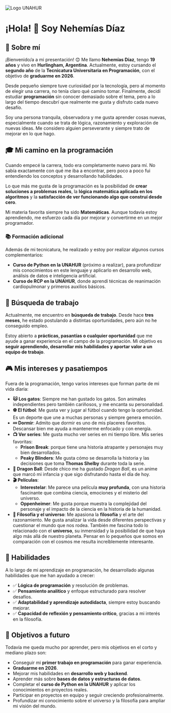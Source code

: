 ![Logo UNAHUR](./UNAHUR.png)

# ¡Hola! 👋 Soy Nehemías Díaz  

## 📌 Sobre mí  
¡Bienvenido/a a mi presentación! 😊 Me llamo **Nehemías Díaz**, tengo **19 años** y vivo en **Hurlingham, Argentina**. Actualmente, estoy cursando el **segundo año** de la **Tecnicatura Universitaria en Programación**, con el objetivo de **graduarme en 2026**.  

Desde pequeño siempre tuve curiosidad por la tecnología, pero al momento de elegir una carrera, no tenía claro qué camino tomar. Finalmente, decidí estudiar **programación** sin conocer demasiado sobre el tema, pero a lo largo del tiempo descubrí que realmente me gusta y disfruto cada nuevo desafío.  

Soy una persona tranquila, observadora y me gusta aprender cosas nuevas, especialmente cuando se trata de lógica, razonamiento y exploración de nuevas ideas. Me considero alguien perseverante y siempre trato de mejorar en lo que hago.  

## 🎓 Mi camino en la programación  
Cuando empecé la carrera, todo era completamente nuevo para mí. No sabía exactamente con qué me iba a encontrar, pero poco a poco fui entendiendo los conceptos y desarrollando habilidades.  

Lo que más me gusta de la programación es la posibilidad de **crear soluciones a problemas reales**, la **lógica matemática aplicada en los algoritmos** y la **satisfacción de ver funcionando algo que construí desde cero**.  

Mi materia favorita siempre ha sido **Matemáticas**. Aunque todavía estoy aprendiendo, me esfuerzo cada día por mejorar y convertirme en un mejor programador.  

### 📚 Formación adicional  
Además de mi tecnicatura, he realizado y estoy por realizar algunos cursos complementarios:  

- **Curso de Python en la UNAHUR** (próximo a realizar), para profundizar mis conocimientos en este lenguaje y aplicarlo en desarrollo web, análisis de datos e inteligencia artificial.  
- **Curso de RCP en la UNAHUR**, donde aprendí técnicas de reanimación cardiopulmonar y primeros auxilios básicos.  

## 💼 Búsqueda de trabajo  
Actualmente, me encuentro en **búsqueda de trabajo**. Desde hace **tres meses**, he estado postulando a distintas oportunidades, pero aún no he conseguido empleo.  

Estoy abierto a **prácticas, pasantías o cualquier oportunidad** que me ayude a ganar experiencia en el campo de la programación. Mi objetivo es **seguir aprendiendo, desarrollar mis habilidades y aportar valor a un equipo de trabajo**.  

## 🎮 Mis intereses y pasatiempos  
Fuera de la programación, tengo varios intereses que forman parte de mi vida diaria:  

- **🐱 Los gatos**: Siempre me han gustado los gatos. Son animales independientes pero también cariñosos, y me encanta su personalidad.  
- **⚽ El fútbol**: Me gusta ver y jugar al fútbol cuando tengo la oportunidad. Es un deporte que une a muchas personas y siempre genera emoción.  
- **💤 Dormir**: Admito que dormir es uno de mis placeres favoritos. Descansar bien me ayuda a mantenerme enfocado y con energía.  
- **📺 Ver series**: Me gusta mucho ver series en mi tiempo libre. Mis series favoritas:  
  - **Prison Break**: porque tiene una historia atrapante y personajes muy bien desarrollados.  
  - **Peaky Blinders**: Me gusta cómo se desarrolla la historia y las decisiones que toma **Thomas Shelby** durante toda la serie.  
- **🐉 Dragon Ball**: Desde chico me ha gustado *Dragon Ball*, es un anime que marcó mi infancia y que sigo disfrutando hasta el día de hoy.  
- **🎬 Películas**:  
  - **Interestelar**: Me parece una película **muy profunda**, con una historia fascinante que combina ciencia, emociones y el misterio del universo.  
  - **Oppenheimer**: Me gusta porque muestra la complejidad del personaje y el impacto de la ciencia en la historia de la humanidad. 
- **🌌 Filosofía y el universo**: Me apasiona la **filosofía** y el arte del razonamiento. Me gusta analizar la vida desde diferentes perspectivas y cuestionar el mundo que nos rodea. También me fascina todo lo relacionado con el **universo**, su inmensidad y la posibilidad de que haya algo más allá de nuestro planeta. Pensar en lo pequeños que somos en comparación con el cosmos me resulta increíblemente interesante.  

## 🚀 Habilidades  
A lo largo de mi aprendizaje en programación, he desarrollado algunas habilidades que me han ayudado a crecer:  

- ✅ **Lógica de programación** y resolución de problemas.  
- ✅ **Pensamiento analítico** y enfoque estructurado para resolver desafíos.  
- ✅ **Adaptabilidad y aprendizaje autodidacta**, siempre estoy buscando mejorar.  
- ✅ **Capacidad de reflexión y pensamiento crítico**, gracias a mi interés en la filosofía.  

## 🎯 Objetivos a futuro  
Todavía me queda mucho por aprender, pero mis objetivos en el corto y mediano plazo son:  

- Conseguir mi **primer trabajo en programación** para ganar experiencia.  
- **Graduarme en 2026**.  
- Mejorar mis habilidades en **desarrollo web y backend**.  
- Aprender más sobre **bases de datos y estructuras de datos**.  
- Completar el **curso de Python en la UNAHUR** y aplicar los conocimientos en proyectos reales.  
- Participar en proyectos en equipo y seguir creciendo profesionalmente.  
- Profundizar mi conocimiento sobre el universo y la filosofía para ampliar mi visión del mundo. 

